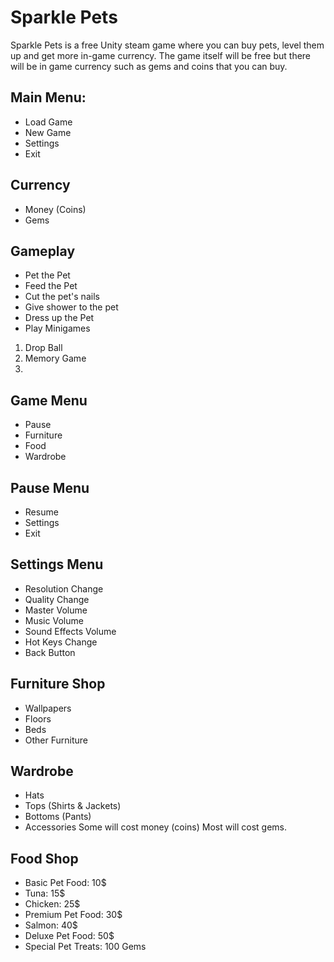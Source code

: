 # Sparkle Pets
Sparkle Pets is a free Unity steam game where you can buy pets, level them up and get more in-game currency. The game itself will be free but there will be in game currency such as gems and coins that you can buy.

## Main Menu:
* Load Game
* New Game
* Settings
* Exit

## Currency
* Money (Coins)
* Gems

## Gameplay
* Pet the Pet
* Feed the Pet
* Cut the pet's nails
* Give shower to the pet
* Dress up the Pet
* Play Minigames
1. Drop Ball
2. Memory Game
3. 

## Game Menu
* Pause
* Furniture
* Food
* Wardrobe

## Pause Menu
* Resume
* Settings
* Exit

## Settings Menu
* Resolution Change
* Quality Change
* Master Volume
* Music Volume
* Sound Effects Volume
* Hot Keys Change
* Back Button

## Furniture Shop
* Wallpapers
* Floors
* Beds
* Other Furniture

## Wardrobe
* Hats
* Tops (Shirts & Jackets)
* Bottoms (Pants)
* Accessories
Some will cost money (coins)
Most will cost gems.

## Food Shop
* Basic Pet Food: 10$
* Tuna: 15$
* Chicken: 25$
* Premium Pet Food: 30$
* Salmon: 40$
* Deluxe Pet Food: 50$
* Special Pet Treats: 100 Gems

